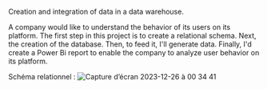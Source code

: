 Creation and integration of data in a data warehouse.

A company would like to understand the behavior of its users on its platform.
The first step in this project is to create a relational schema. Next, the creation of the database. Then, to feed it, I'll generate data.
Finally, I'd create a Power Bi report to enable the company to analyze user behavior on its platform.


Schéma relationnel :
![Capture d’écran 2023-12-26 à 00 34 41](https://github.com/Rskaki/Integration/assets/134428938/0680a13f-fbbb-46d3-9dbe-4362180a4e61)
